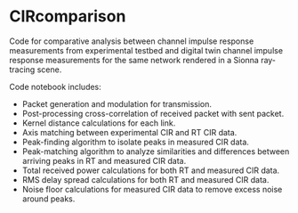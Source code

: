 # CIRcomparison
Code for comparative analysis between channel impulse response measurements from experimental testbed and digital twin channel impulse response measurements for the same network rendered in a Sionna ray-tracing scene.

Code notebook includes:
* Packet generation and modulation for transmission.
* Post-processing cross-correlation of received packet with sent packet.
* Kernel distance calculations for each link.
* Axis matching between experimental CIR and RT CIR data.
* Peak-finding algorithm to isolate peaks in measured CIR data.
* Peak-matching algorithm to analyze similarities and differences between arriving peaks in RT and measured CIR data.
* Total received power calculations for both RT and measured CIR data.
* RMS delay spread calculations for both RT and measured CIR data.
* Noise floor calculations for measured CIR data to remove excess noise around peaks.